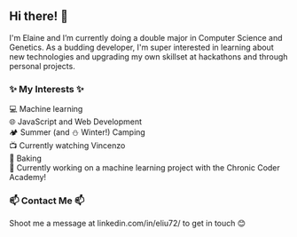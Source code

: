 ## Hi there! 👋

<!--
**eliu72/eliu72** is a ✨ _special_ ✨ repository because its `README.md` (this file) appears on your GitHub profile.!-->

I'm Elaine and I’m currently doing a double major in Computer Science and Genetics. As a budding developer, I'm super interested in learning about new technologies and upgrading my own skillset at hackathons and through personal projects.

### ✨ My Interests ✨
💻 Machine learning<br>
🌐 JavaScript and Web Development<br>
🏕️ Summer (and ⛄ Winter!) Camping<br>
📺 Currently watching Vincenzo<br>
🥧 Baking <br>
🔭 Currently working on a machine learning project with the Chronic Coder Academy!

### 📫 Contact Me 📫
Shoot me a message at linkedin.com/in/eliu72/ to get in touch 😊

